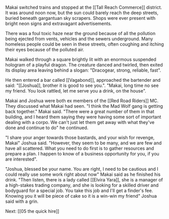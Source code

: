 Makai switched trains and stopped at the [[Tall Reach Commerce]] district. It was around noon now, but the sun could barely reach the deep streets, buried beneath gargantuan sky scrapers. Shops were ever present with bright neon signs and extravagant advertisements.

There was a foul toxic haze near the ground because of all the pollution being ejected from vents, vehicles and the sewers underground. Many homeless people could be seen in these streets, often coughing and itching their eyes because of the polluted air.

Makai walked through a square brightly lit with an enormous suspended hologram of a playful dragon. The creature danced and twirled, then exited its display area leaving behind a slogan: "Dracogear, strong, reliable, fast".

He then entered a bar called [[Vagabond]], approached the bartender and said:
"[[Joshua]], brother it is good to see you.".
"Makai, long time no see my friend. You look rattled, let me serve you a drink, on the house".

Makai and Joshua were both ex members of the [[Red Road Riders]] MC. They discussed what Makai had seen. "I think the Mad Wolf gang is getting back together." Makai said. "There were a great number of them in that building, and I heard them saying they were having some sort of important dealing with a corpo. We can't just let them get away with what they've done and continue to do" he continued.

"I share your anger towards those bastards, and your wish for revenge, Makai" Joshua said. "However, they seem to be many, and we are few and have all scattered. What you need to do first is to gather resources and prepare a plan. I happen to know of a business opportunity for you, if you are interested".

"Joshua, blessed be your name. You are right, I need to be cautious and I could really use some work right about now" Makai said as he finished his drink. "Then listen, there is a lady called [[Elvira Yara]], she is a manager of a high-stakes trading company, and she is looking for a skilled driver and bodyguard for a special job. You take this job and I'll get a finder's fee. Knowing you it will be piece of cake so it is a win-win my friend" Joshua said with a grin.

Next: [[05 the quick hire]]